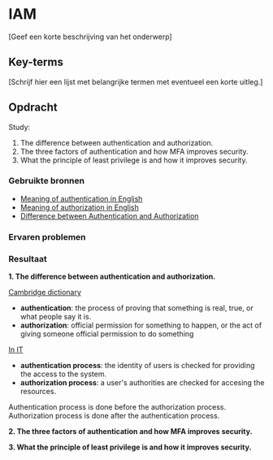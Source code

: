 # IAM
[Geef een korte beschrijving van het onderwerp]

## Key-terms
[Schrijf hier een lijst met belangrijke termen met eventueel een korte uitleg.]

## Opdracht
Study:
1. The difference between authentication and authorization.
2. The three factors of authentication and how MFA improves security.
3. What the principle of least privilege is and how it improves security.

### Gebruikte bronnen
- [Meaning of authentication in English](https://dictionary.cambridge.org/dictionary/english/authentication)
- [Meaning of authorization in English
](https://dictionary.cambridge.org/dictionary/english/authorization)
- [Difference between Authentication and Authorization](https://www.geeksforgeeks.org/difference-between-authentication-and-authorization/)

### Ervaren problemen


### Resultaat
**1. The difference between authentication and authorization.**

<ins>Cambridge dictionary</ins>  
- **authentication**: the process of proving that something is real, true, or what people say it is.
- **authorization**: official permission for something to happen, or the act of giving someone official permission to do something  

<ins>In IT</ins>  
- **authentication process**: the identity of users is checked for providing the access to the system.
- **authorization process**: a user's authorities are checked for accesing the resources.

Authentication process is done before the authorization process.  
Authorization process is done after the authentication process.

**2. The three factors of authentication and how MFA improves security.**


**3. What the principle of least privilege is and how it improves security.**